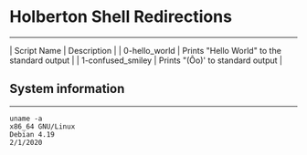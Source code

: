 # Holberton Shell Redirections
---
| Script Name | Description |
| 0-hello_world | Prints "Hello World" to the standard output |
| 1-confused_smiley | Prints "(Ôo)' to standard output  |

## System information
---
```
uname -a 
x86_64 GNU/Linux 
Debian 4.19
2/1/2020
```
